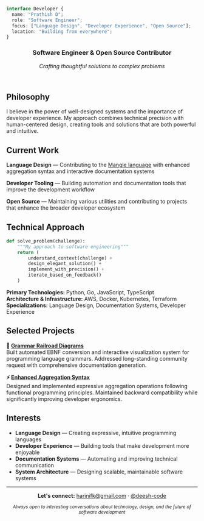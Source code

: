 ```typescript
interface Developer {
  name: "Prathish D";
  role: "Software Engineer";
  focus: ["Language Design", "Developer Experience", "Open Source"];
  location: "Building from everywhere";
}
```

<div align="center">

### Software Engineer & Open Source Contributor

*Crafting thoughtful solutions to complex problems*

</div>

<br>

## Philosophy

I believe in the power of well-designed systems and the importance of developer experience. My approach combines technical precision with human-centered design, creating tools and solutions that are both powerful and intuitive.

## Current Work

**Language Design** — Contributing to the [Mangle language](https://github.com/google/mangle) with enhanced aggregation syntax and interactive documentation systems

**Developer Tooling** — Building automation and documentation tools that improve the development workflow

**Open Source** — Maintaining various utilities and contributing to projects that enhance the broader developer ecosystem

## Technical Approach

```python
def solve_problem(challenge):
    """My approach to software engineering"""
    return (
        understand_context(challenge) +
        design_elegant_solution() +
        implement_with_precision() +
        iterate_based_on_feedback()
    )
```

**Primary Technologies:** Python, Go, JavaScript, TypeScript  
**Architecture & Infrastructure:** AWS, Docker, Kubernetes, Terraform  
**Specializations:** Language Design, Documentation Systems, Developer Experience

## Selected Projects

**🚂 [Grammar Railroad Diagrams](https://github.com/google/mangle/pull/76)**  
Built automated EBNF conversion and interactive visualization system for programming language grammars. Addressed long-standing community request with comprehensive documentation generation.

**⚡ [Enhanced Aggregation Syntax](https://github.com/google/mangle/pull/75)**  
Designed and implemented expressive aggregation operations following functional programming principles. Maintained backward compatibility while significantly improving developer ergonomics.

## Interests

- **Language Design** — Creating expressive, intuitive programming languages
- **Developer Experience** — Building tools that make development more enjoyable  
- **Documentation Systems** — Automating and improving technical communication
- **System Architecture** — Designing scalable, maintainable software systems

---

<div align="center">

**Let's connect:** [harinifk@gmail.com](mailto:harinifk@gmail.com) · [@deesh-code](https://github.com/deesh-code)

<sub>*Always open to interesting conversations about technology, design, and the future of software development*</sub>

</div>
